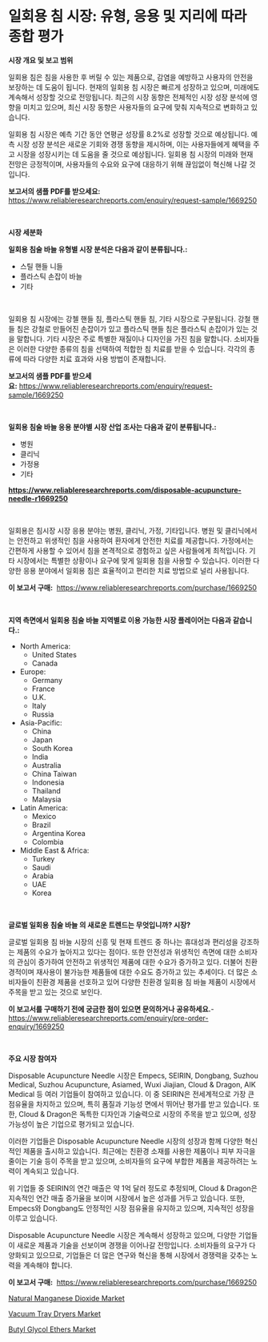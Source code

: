 <p><h1>일회용 침 시장: 유형, 응용 및 지리에 따라 종합 평가</h1></p><p><strong>시장 개요 및 보고 범위</strong></p>
<p><p>일회용 침은 침을 사용한 후 버릴 수 있는 제품으로, 감염을 예방하고 사용자의 안전을 보장하는 데 도움이 됩니다. 현재의 일회용 침 시장은 빠르게 성장하고 있으며, 미래에도 계속해서 성장할 것으로 전망됩니다. 최근의 시장 동향은 전체적인 시장 성장 분석에 영향을 미치고 있으며, 최신 시장 동향은 사용자들의 요구에 맞춰 지속적으로 변화하고 있습니다. </p><p>일회용 침 시장은 예측 기간 동안 연평균 성장률 8.2%로 성장할 것으로 예상됩니다. 예측 시장 성장 분석은 새로운 기회와 경쟁 동향을 제시하며, 이는 사용자들에게 혜택을 주고 시장을 성장시키는 데 도움을 줄 것으로 예상됩니다. 일회용 침 시장의 미래와 현재 전망은 긍정적이며, 사용자들의 수요와 요구에 대응하기 위해 끊임없이 혁신해 나갈 것입니다.</p></p>
<p><strong>보고서의 샘플 PDF를 받으세요:</strong> <a href="https://www.reliableresearchreports.com/enquiry/request-sample/1669250">https://www.reliableresearchreports.com/enquiry/request-sample/1669250</a></p>
<p>&nbsp;</p>
<p><strong>시장 세분화</strong></p>
<p><strong>일회용 침술 바늘 유형별 시장 분석은 다음과 같이 분류됩니다.:</strong></p>
<p><ul><li>스틸 핸들 니들</li><li>플라스틱 손잡이 바늘</li><li>기타</li></ul></p>
<p>&nbsp;</p>
<p><p>일회용 침 시장에는 강첼 핸들 침, 플라스틱 핸들 침, 기타 시장으로 구분됩니다. 강철 핸들 침은 강철로 만들어진 손잡이가 있고 플라스틱 핸들 침은 플라스틱 손잡이가 있는 것을 말합니다. 기타 시장은 주로 특별한 재질이나 디자인을 가진 침을 말합니다. 소비자들은 이러한 다양한 종류의 침을 선택하여 적합한 침 치료를 받을 수 있습니다. 각각의 종류에 따라 다양한 치료 효과와 사용 방법이 존재합니다.</p></p>
<p><strong>보고서의 샘플 PDF를 받으세요:</strong>&nbsp;<a href="https://www.reliableresearchreports.com/enquiry/request-sample/1669250">https://www.reliableresearchreports.com/enquiry/request-sample/1669250</a></p>
<p>&nbsp;</p>
<p><strong> 일회용 침술 바늘 응용 분야별 시장 산업 조사는 다음과 같이 분류됩니다.:</strong></p>
<p><ul><li>병원</li><li>클리닉</li><li>가정용</li><li>기타</li></ul></p>
<p><strong><a href="https://www.reliableresearchreports.com/disposable-acupuncture-needle-r1669250">https://www.reliableresearchreports.com/disposable-acupuncture-needle-r1669250</a></strong></p>
<p>&nbsp;</p>
<p><p>일회용은 침시장 시장 응용 분야는 병원, 클리닉, 가정, 기타입니다. 병원 및 클리닉에서는 안전하고 위생적인 침을 사용하여 환자에게 안전한 치료를 제공합니다. 가정에서는 간편하게 사용할 수 있어서 침을 본격적으로 경험하고 싶은 사람들에게 최적입니다. 기타 시장에서는 특별한 상황이나 요구에 맞게 일회용 침을 사용할 수 있습니다. 이러한 다양한 응용 분야에서 일회용 침은 효율적이고 편리한 치료 방법으로 널리 사용됩니다.</p></p>
<p><strong>이 보고서 구매:</strong>&nbsp; <a href="https://www.reliableresearchreports.com/purchase/1669250">https://www.reliableresearchreports.com/purchase/1669250</a></p>
<p>&nbsp;</p>
<p><strong>지역 측면에서 일회용 침술 바늘 지역별로 이용 가능한 시장 플레이어는 다음과 같습니다.:</strong></p>
<p><ul>
    <li>
        North America:
        <ul>
            <li>United States</li>
            <li>Canada</li>
        </ul>
    </li>
    <li>
        Europe:
        <ul>
            <li>Germany</li>
            <li>France</li>
            <li>U.K.</li>
            <li>Italy</li>
            <li>Russia</li>
        </ul>
    </li>
    <li>
        Asia-Pacific:
        <ul>
            <li>China</li>
            <li>Japan</li>
            <li>South Korea</li>
            <li>India</li>
            <li>Australia</li>
            <li>China Taiwan</li>
            <li>Indonesia</li>
            <li>Thailand</li>
            <li>Malaysia</li>
        </ul>
    </li>
    <li>
        Latin America:
        <ul>
            <li>Mexico</li>
            <li>Brazil</li>
            <li>Argentina Korea</li>
            <li>Colombia</li>
        </ul>
    </li>
    <li>
        Middle East & Africa:
        <ul>
            <li>Turkey</li>
            <li>Saudi</li>
            <li>Arabia</li>
            <li>UAE</li>
            <li>Korea</li>
        </ul>
    </li>
    </ul></p>
<p>&nbsp;</p>
<p><strong>글로벌 일회용 침술 바늘 의 새로운 트렌드는 무엇입니까? 시장?</strong></p>
<p><p>글로벌 일회용 침 바늘 시장의 신흥 및 현재 트렌드 중 하나는 휴대성과 편리성을 강조하는 제품의 수요가 높아지고 있다는 점이다. 또한 안전성과 위생적인 측면에 대한 소비자의 관심이 증가하여 안전하고 위생적인 제품에 대한 수요가 증가하고 있다. 더불어 친환경적이며 재사용이 불가능한 제품들에 대한 수요도 증가하고 있는 추세이다. 더 많은 소비자들이 친환경 제품을 선호하고 있어 다양한 친환경 일회용 침 바늘 제품이 시장에서 주목을 받고 있는 것으로 보인다.</p></p>
<p><strong>이 보고서를 구매하기 전에 궁금한 점이 있으면 문의하거나 공유하세요.</strong>- <a href="https://www.reliableresearchreports.com/enquiry/pre-order-enquiry/1669250">https://www.reliableresearchreports.com/enquiry/pre-order-enquiry/1669250</a></p>
<p>&nbsp;</p>
<p><strong>주요 시장 참여자</strong></p>
<p><p>Disposable Acupuncture Needle 시장은 Empecs, SEIRIN, Dongbang, Suzhou Medical, Suzhou Acupuncture, Asiamed, Wuxi Jiajian, Cloud & Dragon, AIK Medical 등 여러 기업들이 참여하고 있습니다. 이 중 SEIRIN은 전세계적으로 가장 큰 점유율을 차지하고 있으며, 특히 품질과 기능성 면에서 뛰어난 평가를 받고 있습니다. 또한, Cloud & Dragon은 독특한 디자인과 기술력으로 시장의 주목을 받고 있으며, 성장 가능성이 높은 기업으로 평가되고 있습니다.</p><p>이러한 기업들은 Disposable Acupuncture Needle 시장의 성장과 함께 다양한 혁신적인 제품을 출시하고 있습니다. 최근에는 친환경 소재를 사용한 제품이나 피부 자극을 줄이는 기술 등이 주목을 받고 있으며, 소비자들의 요구에 부합한 제품을 제공하려는 노력이 계속되고 있습니다.</p><p>위 기업들 중 SEIRIN의 연간 매출은 약 1억 달러 정도로 추정되며, Cloud & Dragon은 지속적인 연간 매출 증가율을 보이며 시장에서 높은 성과를 거두고 있습니다. 또한, Empecs와 Dongbang도 안정적인 시장 점유율을 유지하고 있으며, 지속적인 성장을 이루고 있습니다.</p><p>Disposable Acupuncture Needle 시장은 계속해서 성장하고 있으며, 다양한 기업들이 새로운 제품과 기술을 선보이며 경쟁을 이어나갈 전망입니다. 소비자들의 요구가 다양화되고 있으므로, 기업들은 더 많은 연구와 혁신을 통해 시장에서 경쟁력을 갖추는 노력을 계속해야 합니다.</p></p>
<p><strong>이 보고서 구매:</strong>&nbsp;&nbsp;<a href="https://www.reliableresearchreports.com/purchase/1669250">https://www.reliableresearchreports.com/purchase/1669250</a></p>
<p><p><a href="https://meowing-lemming-dd3.notion.site/Natural-Manganese-Dioxide-Market-Size-Global-Industry-Overview-Market-Segmentation-and-Forecast-2-2d7994f287204566a1090188359497df">Natural Manganese Dioxide Market</a></p><p><a href="https://view.publitas.com/reportprime-1/vacuum-tray-dryers-market-size-global-industry-overview-market-segmentation-and-forecast-2024-to-2031/">Vacuum Tray Dryers Market</a></p><p><a href="https://cute-banjo-8ca.notion.site/Butyl-Glycol-Ethers-Market-Size-Market-Share-and-Global-Market-Analysis-Report-2024-2031-ac2720b5e2a647b88768c9f60223e2d6">Butyl Glycol Ethers Market</a></p></p>